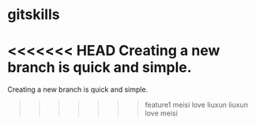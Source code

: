 # gitskills
<<<<<<< HEAD
Creating a new branch is quick and simple.
=======
Creating a new branch is quick and simple. 
>>>>>>> feature1
meisi love liuxun
liuxun love meisi
